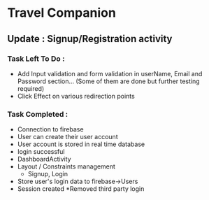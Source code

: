 # Travel Companion
## Update :  Signup/Registration activity

### Task Left To Do :
* Add Input validation and form validation in userName, Email and Password section... (Some of them are done but further testing required)
* Click Effect on various redirection points



### Task Completed :
* Connection to firebase
* User can create their user account
* User account is stored in real time database
* login successful
* DashboardActivity
* Layout / Constraints management
    * Signup, Login
* Store user's login data to firebase->Users
* Session created
*Removed third party login 
